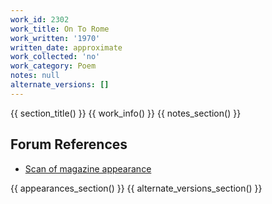 ```yaml
---
work_id: 2302
work_title: On To Rome
work_written: '1970'
written_date: approximate
work_collected: 'no'
work_category: Poem
notes: null
alternate_versions: []
---
```


{{ section_title() }}
{{ work_info() }}
{{ notes_section() }}
## Forum References
- [Scan of magazine appearance](https://bukowskiforum.com/threads/statement-no-28-on-to-rome.10490/)

{{ appearances_section() }}
{{ alternate_versions_section() }}